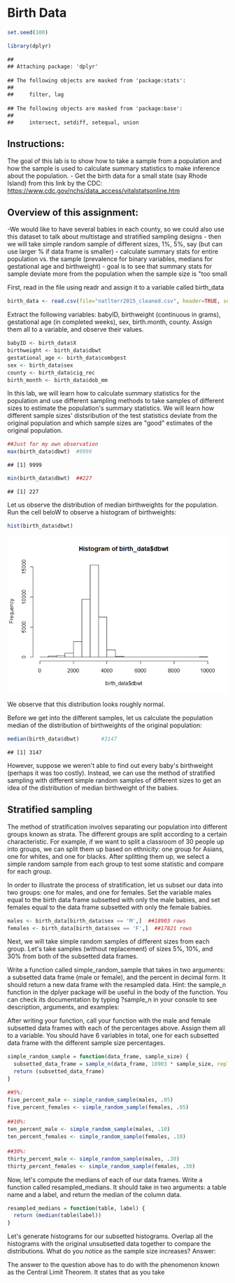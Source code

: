 Birth Data
================

``` r
set.seed(100)
```

``` r
library(dplyr)
```

    ## 
    ## Attaching package: 'dplyr'

    ## The following objects are masked from 'package:stats':
    ## 
    ##     filter, lag

    ## The following objects are masked from 'package:base':
    ## 
    ##     intersect, setdiff, setequal, union

Instructions:
-------------

The goal of this lab is to show how to take a sample from a population and how the sample is used to calculate summary statistics to make inference about the population. - Get the birth data for a small state (say Rhode Island) from this link by the CDC: <https://www.cdc.gov/nchs/data_access/vitalstatsonline.htm>

Overview of this assignment:
----------------------------

-We would like to have several babies in each county, so we could also use this dataset to talk about multistage and stratified sampling designs - then we will take simple random sample of different sizes, 1%, 5%, say (but can use larger % if data frame is smaller) - calculate summary stats for entire population vs. the sample (prevalence for binary variables, medians for gestational age and birthweight) - goal is to see that summary stats for sample deviate more from the population when the sample size is "too small

First, read in the file using readr and assign it to a variable called birth\_data

``` r
birth_data <- read.csv(file="natlterr2015_cleaned.csv", header=TRUE, sep=",")
```

Extract the following variables: babyID, birthweight (continuous in grams), gestational age (in completed weeks), sex, birth.month, county. Assign them all to a variable, and observe their values.

``` r
babyID <- birth_data$X
birthweight <- birth_data$dbwt
gestational_age <- birth_data$combgest
sex <- birth_data$sex
county <- birth_data$cig_rec
birth_month <- birth_data$dob_mm
```

In this lab, we will learn how to calculate summary statistics for the population and use different sampling methods to take samples of different sizes to estimate the population's summary statistics. We will learn how different sample sizes' distsribution of the test statistics deviate from the original population and which sample sizes are "good" estimates of the original population.

``` r
##Just for my own observation
max(birth_data$dbwt)  #9999
```

    ## [1] 9999

``` r
min(birth_data$dbwt)  ##227
```

    ## [1] 227

Let us observe the distribution of median birthweights for the population. Run the cell beloW to observe a histogram of birthweights:

``` r
hist(birth_data$dbwt)
```

![](BirthData_files/figure-markdown_github/unnamed-chunk-6-1.png)

We observe that this distribution looks roughly normal.

Before we get into the different samples, let us calculate the population median of the distribution of birthweights of the original population:

``` r
median(birth_data$dbwt)       #3147
```

    ## [1] 3147

However, suppose we weren't able to find out every baby's birthweight (perhaps it was too costly). Instead, we can use the method of stratified sampling with different simple random samples of different sizes to get an idea of the distribution of median birthweight of the babies.

Stratified sampling
-------------------

The method of stratification involves separating our population into different groups known as strata. The different groups are split according to a certain characteristic. For example, if we want to split a classroom of 30 people up into groups, we can split them up based on ethnicity: one group for Asians, one for whites, and one for blacks. After splitting them up, we select a simple random sample from each group to test some statistic and compare for each group.

In order to illustrate the process of stratification, let us subset our data into two groups: one for males, and one for females. Set the variable males equal to the birth data frame subsetted with only the male babies, and set females equal to the data frame subsetted with only the female babies.

``` r
males <- birth_data[birth_data$sex == 'M',]  ##18903 rows
females <- birth_data[birth_data$sex == 'F',]  ##17821 rows
```

Next, we will take simple random samples of different sizes from each group. Let's take samples (without replacement) of sizes 5%, 10%, and 30% from both of the subsetted data frames.

Write a function called simple\_random\_sample that takes in two arguments: a subsetted data frame (male or female), and the percent in decimal form. It should return a new data frame with the resampled data. Hint: the sample\_n function in the dplyer package will be useful in the body of the function. You can check its documentation by typing ?sample\_n in your console to see description, arguments, and examples:

After writing your function, call your function with the male and female subsetted data frames with each of the percentages above. Assign them all to a variable. You should have 6 variables in total, one for each subsetted data frame with the different sample size percentages.

``` r
simple_random_sample = function(data_frame, sample_size) {
  subsetted_data_frame = sample_n(data_frame, 18903 * sample_size, replace = F)
  return (subsetted_data_frame)
}
```

``` r
##5%:
five_percent_male <- simple_random_sample(males, .05)
five_percent_females <- simple_random_sample(females, .05)

##10%:
ten_percent_male <- simple_random_sample(males, .10)
ten_percent_females <- simple_random_sample(females, .10)

##30%:
thirty_percent_male <- simple_random_sample(males, .30)
thirty_percent_females <- simple_random_sample(females, .30)
```

Now, let's compute the medians of each of our data frames. Write a function called resampled\_medians. It should take in two arguments: a table name and a label, and return the median of the column data.

``` r
resampled_medians = function(table, label) {
  return (median(table$label))
}
```

Let's generate histograms for our subsetted histograms. Overlap all the histograms with the original unsubsetted data together to compare the distributions. What do you notice as the sample size increases? Answer:

The answer to the question above has to do with the phenomenon known as the Central Limit Theorem. It states that as you take
